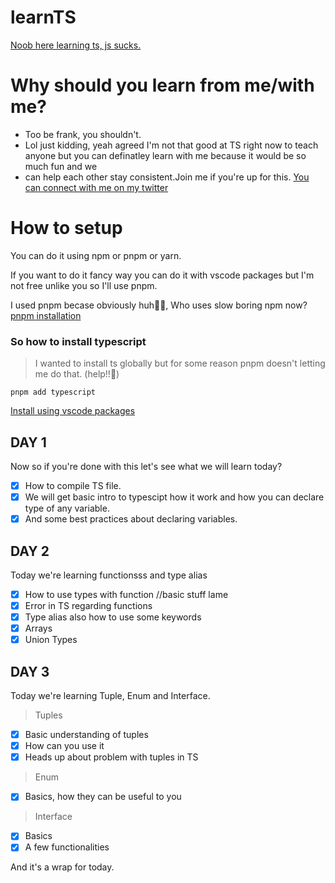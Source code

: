 # learnTS

[Noob here learning ts, js sucks.](learnTS.png)

# Why should you learn from me/with me?
- Too be frank, you shouldn't. 
- Lol just kidding, yeah agreed I'm not that good at TS right now to teach anyone 
but you can definatley learn with me because it would be so much fun and we 
- can help each other stay consistent.Join me if you're up for this. 
[You can connect with me on my twitter](https://twitter.com/akashhuyaar)

# How to setup 
You can do it using npm or pnpm or yarn.

If you want to do it fancy way you can do it with vscode packages but I'm not free unlike you so I'll use pnpm.

I used pnpm becase obviously huh😮‍💨, Who uses slow boring npm now?
[pnpm installation](https://pnpm.io/installation)

### So how to install typescript
> I wanted to install ts globally but for some reason pnpm doesn't letting me do that. (help!!🥲)

```
pnpm add typescript
```
[Install using vscode packages](https://www.typescriptlang.org/download)

## DAY 1
Now so if you're done with this let's see what we will learn today?
- [x] How to compile TS file.
- [x] We will get basic intro to typescipt how it work and how you can declare type of any variable. 
- [x] And some best practices about declaring variables.

## DAY 2
Today we're learning functionsss and type alias
- [x] How to use types with function //basic stuff lame
- [x] Error in TS regarding functions
- [x] Type alias also how to use some keywords
- [x] Arrays
- [x] Union Types

## DAY 3
Today we're learning Tuple, Enum and Interface.
> Tuples
- [x] Basic understanding of tuples
- [x] How can you use it
- [x] Heads up about problem with tuples in TS

> Enum
- [x] Basics, how they can be useful to you

> Interface
- [x] Basics
- [x] A few functionalities

And it's a wrap for today.

